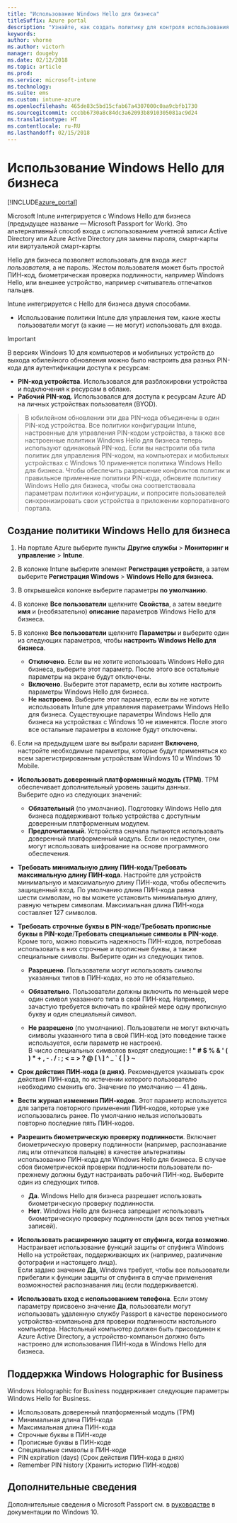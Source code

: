 ```yaml
---
title: "Использование Windows Hello для бизнеса"
titleSuffix: Azure portal
description: "Узнайте, как создать политику для контроля использования Windows Hello для бизнеса на управляемых устройствах.\""
keywords: 
author: vhorne
ms.author: victorh
manager: dougeby
ms.date: 02/12/2018
ms.topic: article
ms.prod: 
ms.service: microsoft-intune
ms.technology: 
ms.suite: ems
ms.custom: intune-azure
ms.openlocfilehash: 465de83c5bd15cfab67a4307000c0aa9cbfb1730
ms.sourcegitcommit: cccbb6730a8c84dc3a62093b8910305081ac9d24
ms.translationtype: HT
ms.contentlocale: ru-RU
ms.lasthandoff: 02/15/2018
---
```

# <a name="use-windows-hello-for-business"></a>Использование Windows Hello для бизнеса


[!INCLUDE[azure_portal](./includes/azure_portal.md)]

Microsoft Intune интегрируется с Windows Hello для бизнеса (предыдущее название — Microsoft Passport for Work). Это альтернативный способ входа с использованием учетной записи Active Directory или Azure Active Directory для замены пароля, смарт-карты или виртуальной смарт-карты.

Hello для бизнеса позволяет использовать для входа *жест пользователя*, а не пароль. Жестом пользователя может быть простой ПИН-код, биометрическая проверка подлинности, например Windows Hello, или внешнее устройство, например считыватель отпечатков пальцев.

Intune интегрируется с Hello для бизнеса двумя способами.

-   Использование политики Intune для управления тем, какие жесты пользователи могут (а какие — не могут) использовать для входа.

<!--- -   You can store authentication certificates in the Windows Hello for Business key storage provider (KSP). For more information, see [Secure resource access with certificate profiles in Microsoft Intune](secure-resource-access-with-certificate-profiles.md). --->

> [!IMPORTANT]
> В версиях Windows 10 для компьютеров и мобильных устройств до выхода юбилейного обновления можно было настроить два разных PIN-кода для аутентификации доступа к ресурсам:
- **PIN-код устройства**. Использовался для разблокировки устройства и подключения к ресурсам в облаке.
- **Рабочий PIN-код**. Использовался для доступа к ресурсам Azure AD на личных устройствах пользователя (BYOD).

>В юбилейном обновлении эти два PIN-кода объединены в один PIN-код устройства.
Все политики конфигурации Intune, настроенные для управления PIN-кодом устройства, а также все настроенные политики Windows Hello для бизнеса теперь используют одинаковый PIN-код.
Если вы настроили оба типа политик для управления PIN-кодом, на компьютерах и мобильных устройствах с Windows 10 применяется политика Windows Hello для бизнеса.
Чтобы обеспечить разрешение конфликтов политик и правильное применение политики PIN-кода, обновите политику Windows Hello для бизнеса, чтобы она соответствовала параметрам политики конфигурации, и попросите пользователей синхронизировать свои устройства в приложении корпоративного портала.



## <a name="create-a-windows-hello-for-business-policy"></a>Создание политики Windows Hello для бизнеса

1.  На портале Azure выберите пункты **Другие службы** > **Мониторинг и управление** > **Intune**.

2.  В колонке Intune выберите элемент **Регистрация устройств**, а затем выберите **Регистрация Windows** > **Windows Hello для бизнеса**.

3.  В открывшейся колонке выберите параметры **по умолчанию**.

4.  В колонке **Все пользователи** щелкните **Свойства**, а затем введите **имя** и (необязательно) **описание** параметров Windows Hello для бизнеса.

5. В колонке **Все пользователи** щелкните **Параметры** и выберите один из следующих параметров, чтобы **настроить Windows Hello для бизнеса**.

    - **Отключено**. Если вы не хотите использовать Windows Hello для бизнеса, выберите этот параметр. После этого все остальные параметры на экране будут отключены.
    - **Включено**. Выберите этот параметр, если вы хотите настроить параметры Windows Hello для бизнеса.
    - **Не настроено**. Выберите этот параметр, если вы не хотите использовать Intune для управления параметрами Windows Hello для бизнеса. Существующие параметры Windows Hello для бизнеса на устройствах с Windows 10 не изменятся. После этого все остальные параметры в колонке будут отключены.

6.  Если на предыдущем шаге вы выбрали вариант **Включено**, настройте необходимые параметры, которые будут применяться ко всем зарегистрированным устройствам Windows 10 и Windows 10 Mobile.

 - **Использовать доверенный платформенный модуль (TPM)**. TPM обеспечивает дополнительный уровень защиты данных.<br>Выберите одно из следующих значений:

     - **Обязательный** (по умолчанию). Подготовку Windows Hello для бизнеса поддерживают только устройства с доступным доверенным платформенным модулем.
     - **Предпочитаемый**. Устройства сначала пытаются использовать доверенный платформенный модуль. Если он недоступен, они могут использовать шифрование на основе программного обеспечения.

 - **Требовать минимальную длину ПИН-кода**/**Требовать максимальную длину ПИН-кода**. Настройте для устройств минимальную и максимальную длину ПИН-кода, чтобы обеспечить защищенный вход. По умолчанию длина ПИН-кода равна шести символам, но вы можете установить минимальную длину, равную четырем символам. Максимальная длина ПИН-кода составляет 127 символов.

 - **Требовать строчные буквы в PIN-коде**/**Требовать прописные буквы в PIN-коде**/**Требовать специальные символы в PIN-коде**. Кроме того, можно повысить надежность ПИН-кодов, потребовав использовать в них строчные и прописные буквы, а также специальные символы. Выберите один из следующих типов.

     - **Разрешено**. Пользователи могут использовать символы указанных типов в ПИН-кодах, но это не обязательно.

     - **Обязательно**. Пользователи должны включить по меньшей мере один символ указанного типа в свой ПИН-код. Например, зачастую требуется включать по крайней мере одну прописную букву и один специальный символ.

     - **Не разрешено** (по умолчанию). Пользователи не могут включать символы указанного типа в свой ПИН-код (это поведение также используется, если параметр не настроен).<br>В число специальных символов входят следующие: **! " # $ % &amp; ' ( ) &#42; + , - . / : ; &lt; = &gt; ? @ [ \ ] ^ _ &#96; { &#124; } ~**

 - **Срок действия ПИН-кода (в днях)**. Рекомендуется указывать срок действия ПИН-кода, по истечении которого пользователю необходимо сменить его. Значение по умолчанию — 41 день.

 - **Вести журнал изменения ПИН-кодов**. Этот параметр используется для запрета повторного применения ПИН-кодов, которые уже использовались ранее. По умолчанию нельзя использовать повторно последние пять ПИН-кодов.

 - **Разрешить биометрическую проверку подлинности**. Включает биометрическую проверку подлинности (например, распознавание лиц или отпечатков пальцев) в качестве альтернативы использованию ПИН-кода для Windows Hello для бизнеса. В случае сбоя биометрической проверки подлинности пользователи по-прежнему должны будут настраивать рабочий ПИН-код. Выберите один из следующих типов.

     - **Да**. Windows Hello для бизнеса разрешает использовать биометрическую проверку подлинности.
     - **Нет**. Windows Hello для бизнеса запрещает использовать биометрическую проверку подлинности (для всех типов учетных записей).

 - **Использовать расширенную защиту от спуфинга, когда возможно**. Настраивает использование функций защиты от спуфинга Windows Hello на устройствах, поддерживающих их (например, различение фотографии и настоящего лица).<br>Если задано значение **Да**, Windows требует, чтобы все пользователи прибегали к функции защиты от спуфинга в случае применения возможностей распознавания лиц (если поддерживается).

 - **Использовать вход с использованием телефона**. Если этому параметру присвоено значение **Да**, пользователи могут использовать удаленную службу Passport в качестве переносимого устройства-компаньона для проверки подлинности настольного компьютера. Настольный компьютер должен быть присоединен к Azure Active Directory, а устройство-компаньон должно быть настроено для использования ПИН-кода в Windows Hello для бизнеса.

## <a name="windows-holographic-for-business-support"></a>Поддержка Windows Holographic for Business

Windows Holographic for Business поддерживает следующие параметры Windows Hello for Business.

- Использовать доверенный платформенный модуль (TPM)
- Минимальная длина ПИН-кода
- Максимальная длина ПИН-кода
- Строчные буквы в ПИН-коде
- Прописные буквы в ПИН-коде
- Специальные символы в ПИН-коде
- PIN expiration (days) (Срок действия ПИН-кода в днях)
- Remember PIN history (Хранить историю ПИН-кодов)

## <a name="further-information"></a>Дополнительные сведения
Дополнительные сведения о Microsoft Passport см. в [руководстве](https://technet.microsoft.com/library/mt589441.aspx) в документации по Windows 10.
